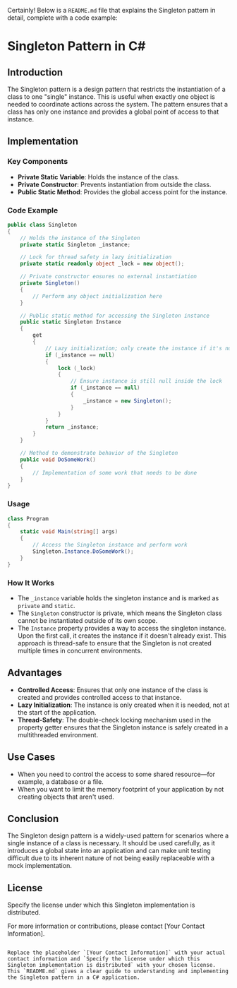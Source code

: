 Certainly! Below is a `README.md` file that explains the Singleton pattern in detail, complete with a code example:


# Singleton Pattern in C#

## Introduction

The Singleton pattern is a design pattern that restricts the instantiation of a class to one "single" instance. This is useful when exactly one object is needed to coordinate actions across the system. The pattern ensures that a class has only one instance and provides a global point of access to that instance.

## Implementation

### Key Components

- **Private Static Variable**: Holds the instance of the class.
- **Private Constructor**: Prevents instantiation from outside the class.
- **Public Static Method**: Provides the global access point for the instance.

### Code Example

```csharp
public class Singleton
{
    // Holds the instance of the Singleton
    private static Singleton _instance;

    // Lock for thread safety in lazy initialization
    private static readonly object _lock = new object();

    // Private constructor ensures no external instantiation
    private Singleton()
    {
        // Perform any object initialization here
    }

    // Public static method for accessing the Singleton instance
    public static Singleton Instance
    {
        get
        {
            // Lazy initialization; only create the instance if it's null
            if (_instance == null)
            {
                lock (_lock)
                {
                    // Ensure instance is still null inside the lock
                    if (_instance == null)
                    {
                        _instance = new Singleton();
                    }
                }
            }
            return _instance;
        }
    }

    // Method to demonstrate behavior of the Singleton
    public void DoSomeWork()
    {
        // Implementation of some work that needs to be done
    }
}
```

### Usage

```csharp
class Program
{
    static void Main(string[] args)
    {
        // Access the Singleton instance and perform work
        Singleton.Instance.DoSomeWork();
    }
}
```

### How It Works

- The `_instance` variable holds the singleton instance and is marked as `private` and `static`.
- The `Singleton` constructor is private, which means the Singleton class cannot be instantiated outside of its own scope.
- The `Instance` property provides a way to access the singleton instance. Upon the first call, it creates the instance if it doesn't already exist. This approach is thread-safe to ensure that the Singleton is not created multiple times in concurrent environments.

## Advantages

- **Controlled Access**: Ensures that only one instance of the class is created and provides controlled access to that instance.
- **Lazy Initialization**: The instance is only created when it is needed, not at the start of the application.
- **Thread-Safety**: The double-check locking mechanism used in the property getter ensures that the Singleton instance is safely created in a multithreaded environment.

## Use Cases

- When you need to control the access to some shared resource—for example, a database or a file.
- When you want to limit the memory footprint of your application by not creating objects that aren't used.

## Conclusion

The Singleton design pattern is a widely-used pattern for scenarios where a single instance of a class is necessary. It should be used carefully, as it introduces a global state into an application and can make unit testing difficult due to its inherent nature of not being easily replaceable with a mock implementation.

## License

Specify the license under which this Singleton implementation is distributed.

For more information or contributions, please contact [Your Contact Information].
```

Replace the placeholder `[Your Contact Information]` with your actual contact information and `Specify the license under which this Singleton implementation is distributed` with your chosen license. This `README.md` gives a clear guide to understanding and implementing the Singleton pattern in a C# application.